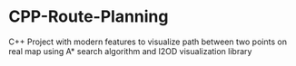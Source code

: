 # CPP-Route-Planning
C++ Project with modern features to visualize path between two points on real map using A* search algorithm and I2OD visualization library
